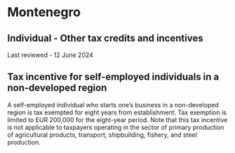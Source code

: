 # Montenegro
## Individual - Other tax credits and incentives
Last reviewed - 12 June 2024
## Tax incentive for self-employed individuals in a non-developed region
A self-employed individual who starts one’s business in a non-developed region is tax exempted for eight years from establishment. Tax exemption is limited to EUR 200,000 for the eight-year period.
Note that this tax incentive is not applicable to taxpayers operating in the sector of primary production of agricultural products, transport, shipbuilding, fishery, and steel production.
